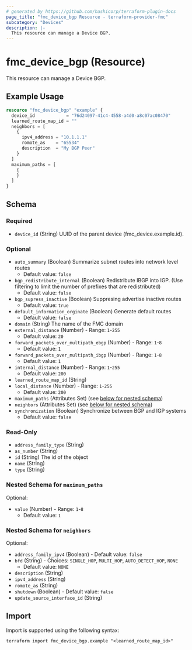 ```yaml
---
# generated by https://github.com/hashicorp/terraform-plugin-docs
page_title: "fmc_device_bgp Resource - terraform-provider-fmc"
subcategory: "Devices"
description: |-
  This resource can manage a Device BGP.
---
```


# fmc_device_bgp (Resource)

This resource can manage a Device BGP.

## Example Usage

```terraform
resource "fmc_device_bgp" "example" {
  device_id            = "76d24097-41c4-4558-a4d0-a8c07ac08470"
  learned_route_map_id = ""
  neighbors = [
    {
      ipv4_address = "10.1.1.1"
      romote_as    = "65534"
      description  = "My BGP Peer"
    }
  ]
  maximum_paths = [
    {
    }
  ]
}
```

<!-- schema generated by tfplugindocs -->
## Schema

### Required

- `device_id` (String) UUID of the parent device (fmc_device.example.id).

### Optional

- `auto_summary` (Boolean) Summarize subnet routes into network level routes
  - Default value: `false`
- `bgp_redistribute_internal` (Boolean) Redistribute IBGP into IGP. (Use filtering to limit the number of prefixes that are redistributed)
  - Default value: `false`
- `bgp_supress_inactive` (Boolean) Suppresing advertise inactive routes
  - Default value: `true`
- `default_information_orginate` (Boolean) Generate default routes
  - Default value: `false`
- `domain` (String) The name of the FMC domain
- `external_distance` (Number) - Range: `1`-`255`
  - Default value: `20`
- `forward_packets_over_multipath_ebgp` (Number) - Range: `1`-`8`
  - Default value: `1`
- `forward_packets_over_multipath_ibgp` (Number) - Range: `1`-`8`
  - Default value: `1`
- `internal_distance` (Number) - Range: `1`-`255`
  - Default value: `200`
- `learned_route_map_id` (String)
- `local_distance` (Number) - Range: `1`-`255`
  - Default value: `200`
- `maximum_paths` (Attributes Set) (see [below for nested schema](#nestedatt--maximum_paths))
- `neighbors` (Attributes Set) (see [below for nested schema](#nestedatt--neighbors))
- `synchronization` (Boolean) Synchronize between BGP and IGP systems
  - Default value: `false`

### Read-Only

- `address_family_type` (String)
- `as_number` (String)
- `id` (String) The id of the object
- `name` (String)
- `type` (String)

<a id="nestedatt--maximum_paths"></a>
### Nested Schema for `maximum_paths`

Optional:

- `value` (Number) - Range: `1`-`8`
  - Default value: `1`


<a id="nestedatt--neighbors"></a>
### Nested Schema for `neighbors`

Optional:

- `address_family_ipv4` (Boolean) - Default value: `false`
- `bfd` (String) - Choices: `SINGLE_HOP`, `MULTI_HOP`, `AUTO_DETECT_HOP`, `NONE`
  - Default value: `NONE`
- `description` (String)
- `ipv4_address` (String)
- `romote_as` (String)
- `shutdown` (Boolean) - Default value: `false`
- `update_source_interface_id` (String)

## Import

Import is supported using the following syntax:

```shell
terraform import fmc_device_bgp.example "<learned_route_map_id>"
```
